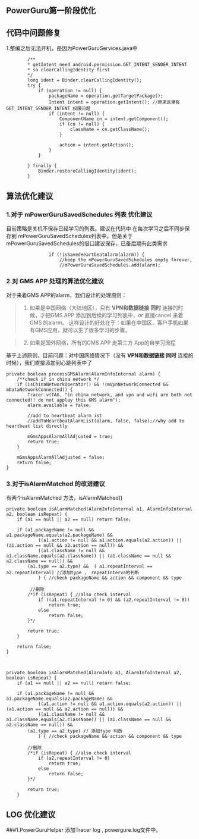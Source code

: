 ## PowerGuru第一阶段优化

## 代码中问题修复

1.整编之后无法开机，是因为PowerGuruServices.java中


            /**
            * getIntent need android.permission.GET_INTENT_SENDER_INTENT
            * so clearCallingIdentity first
            */
            long ident = Binder.clearCallingIdentity();
            try {
                if (operation != null) {
                    packageName = operation.getTargetPackage();
                    Intent intent = operation.getIntent(); //原来这里有GET_INTENT_SENDER_INTENT 权限问题
                    if (intent != null) {
                        ComponentName cn = intent.getComponent();
                        if (cn != null) {
                            className = cn.getClassName();
                        }

                        action = intent.getAction();
                    }
                }

            } finally {
                Binder.restoreCallingIdentity(ident);
            }


## 算法优化建议

### 1.对于 **mPowerGuruSavedSchedules** 列表 优化建议

目前策略是关机不保存已经学习的列表。建议在代码中 在每次学习之后不同步保存到 mPowerGuruSavedSchedules列表中。但是关于mPowerGuruSavedSchedules的借口建议保存，已备后期有此类需求 


                    if (!isSavedHeartbeatAlarm(alarm)) {
                        //keep the mPowerGuruSavedSchedules empty forever,
                        //mPowerGuruSavedSchedules.add(alarm);


### 2.对 **GMS APP** 处理的算法优化建议

对于来着GMS APP的alarm，我们设计的处理原则：

> 1. 如果是中国网络（大陆地区），只有 **VPN和数据链接**  **同时** 连接的时候，才把GMS APP 添加到后续的学习列表中，or 直接cancel 来着GMS 的alarm。 这样设计的好处在于：如果在中国区，客户手机如果有GMS应用，就可以生了很多学习的步骤。

> 2. 如果是国外网络，所有的GMS APP 走第三方 App的自学习流程

基于上述原则，目前问题：对中国网络情况下（没有 **VPN和数据链接**  **同时** 连接的时候），我们直接添加到心跳列表中了


    private boolean processGMSAlarm(AlarmInfoInternal alarm) {
        /**check if in china network */
        if (isChinaNetworkOperator() && !(mVpnNetworkConnected && mDataNetworkConnected)) {
            Tracer.v(TAG, "in china network, and vpn and wifi are both not connected!! do not applay this GMS alarm");
            alarm.available = false;

            //add to heartbeat alarm ist
            //addToHeartbeatAlarmList(alarm, false, false);//why add to heartbeat list directly

            mGmsAppsAlarmAllAdjusted = true;
            return true;
        }

        mGmsAppsAlarmAllAdjusted = false;
        return false;
    }


### 3.对于isAlarmMatched 的改进建议

有两个isAlarmMatched 方法，isAlarmMatched()

    private boolean isAlarmMatched(AlarmInfoInternal a1, AlarmInfoInternal a2, boolean isRepeat) {
        if (a1 == null || a2 == null) return false;

        if (a1.packageName != null && a1.packageName.equals(a2.packageName) &&
                ((a1.action != null && a1.action.equals(a2.action)) || (a1.action == null && a2.action == null)) &&
                ((a1.className != null && a1.className.equals(a2.className)) || (a1.className == null && a2.className == null)) &&
            (a1.type == a2.type) &&  ( a1.repeatInterval == a2.repeatInterval) //添加type ， repeatInterva的判断
                ) { //check packageName && action && component && type

             //删除
            /*if (isRepeat) { //also check interval
                if ((a1.repeatInterval != 0) && (a2.repeatInterval != 0))
                    return true;
                else
                    return false;
            }*/

            return true;
        }

        return false;
    }



    private boolean isAlarmMatched(AlarmInfo a1, AlarmInfoInternal a2, boolean isRepeat) {
        if (a1 == null || a2 == null) return false;

        if (a1.packageName != null && a1.packageName.equals(a2.packageName) &&
                ((a1.action != null && a1.action.equals(a2.action)) || (a1.action == null && a2.action == null)) &&
                ((a1.className != null && a1.className.equals(a2.className)) || (a1.className == null && a2.className == null)) &&
            (a1.type == a2.type) // 添加type 判断
                ) { //check packageName && action && component && type

            //删除
            /*if (isRepeat) { //also check interval
                if (a2.repeatInterval != 0)
                    return true;
                else
                    return false;
            }*/

            return true;
        }



## LOG 优化建议

###1.PowerGuruHelper 添加Tracer log , powergure.log文件中。








